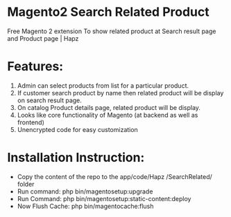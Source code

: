 # Magento2 Search Related Product

Free Magento 2 extension To show related product at Search result page and Product page | Hapz

# Features:
1.	Admin can select products from list for a particular product.
2.	If customer search product by name then related product will be display on search result page.
3.	On catalog Product details page, related product will be display.
4.	Looks like core functionality of Magento (at backend as well as frontend)
5.	Unencrypted code for easy customization

# Installation Instruction:
- Copy the content of the repo to the app/code/Hapz /SearchRelated/ folder
- Run command: php bin/magentosetup:upgrade
- Run Command: php bin/magentosetup:static-content:deploy
- Now Flush Cache: php bin/magentocache:flush
